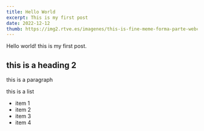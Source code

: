 ```yaml
---
title: Hello World
excerpt: This is my first post
date: 2022-12-12
thumb: https://img2.rtve.es/imagenes/this-is-fine-meme-forma-parte-webcomic-2013/1614352808020.jpg
---
```


Hello world! this is my first post.

## this is a heading 2

this is a paragraph

this is a list

- item 1
- item 2
- item 3
- item 4
